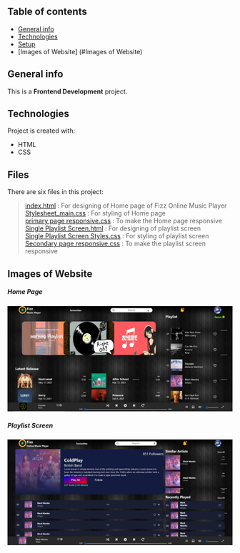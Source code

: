 ## Table of contents
* [General info](#general-info)
* [Technologies](#technologies)
* [Setup](#setup)
* [Images of Website] (#Images of Website)

## General info
This is a **Frontend Development** project. 
	
## Technologies
Project is created with:
* HTML
* CSS
	
## Files
There are six files in this project:

> [index.html](https://github.com/Sanmati-Nikam/Music-Player/blob/master/index.html) : For designing of Home page of Fizz Online Music Player<br />
> [Stylesheet_main.css](https://github.com/Sanmati-Nikam/Music-Player/blob/master/Stylesheet_main.css) : For styling of Home page<br />
> [primary page responsive.css](https://github.com/Sanmati-Nikam/Music-Player/blob/master/primary%20page%20responsive.css) : To make the Home page responsive<br />
> [Single Playlist Screen.html](https://github.com/Sanmati-Nikam/Music-Player/blob/master/Single%20Playlist%20Screen.html) : For designing of playlist screen<br />
> [Single Playlist Screen Styles.css](https://github.com/Sanmati-Nikam/Music-Player/blob/master/Single%20Playlist%20Screen%20Styles.css) : For styling of playlist screen<br />
> [Secondary page responsive.css](https://github.com/Sanmati-Nikam/Music-Player/blob/master/Secondary%20page%20responsive.css) : To make the playlist screen responsive<br />

## Images of Website
##### Home Page
![This is an image](https://github.com/Sanmati-Nikam/Music-Player/blob/master/fizz_index.PNG)
##### Playlist Screen
![This is an image](https://github.com/Sanmati-Nikam/Music-Player/blob/master/Fizz_playlist.PNG)
